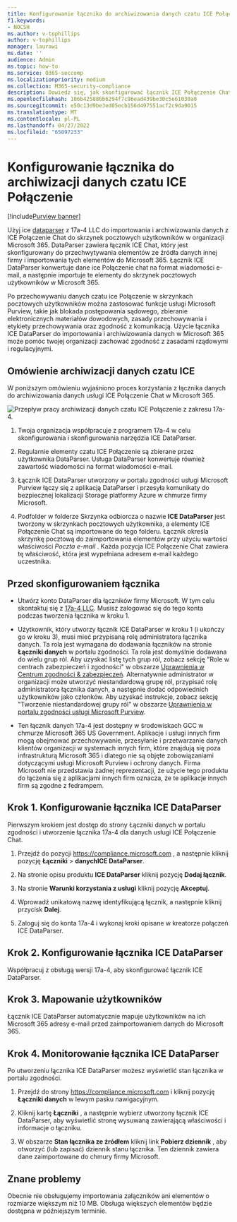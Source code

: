 ```yaml
---
title: Konfigurowanie łącznika do archiwizowania danych czatu ICE Połączenie w Microsoft 365
f1.keywords:
- NOCSH
ms.author: v-tophillips
author: v-tophillips
manager: laurawi
ms.date: ''
audience: Admin
ms.topic: how-to
ms.service: O365-seccomp
ms.localizationpriority: medium
ms.collection: M365-security-compliance
description: Dowiedz się, jak skonfigurować łącznik ICE Połączenie Chat DataParser 17a-4 i używać go do importowania i archiwizowania danych usługi ICE Połączenie Chat w Microsoft 365.
ms.openlocfilehash: 106b425886b6294f7c96ead439be30c5e61030a0
ms.sourcegitcommit: e50c13d9be3ed05ecb156d497551acf2c9da9015
ms.translationtype: MT
ms.contentlocale: pl-PL
ms.lasthandoff: 04/27/2022
ms.locfileid: "65097233"
---
```

# <a name="set-up-a-connector-to-archive-ice-connect-chat-data"></a>Konfigurowanie łącznika do archiwizacji danych czatu ICE Połączenie

[!include[Purview banner](../includes/purview-rebrand-banner.md)]

Użyj ice [dataparser](https://www.17a-4.com/ice-dataparser/) z 17a-4 LLC do importowania i archiwizowania danych z ICE Połączenie Chat do skrzynek pocztowych użytkowników w organizacji Microsoft 365. DataParser zawiera łącznik ICE Chat, który jest skonfigurowany do przechwytywania elementów ze źródła danych innej firmy i importowania tych elementów do Microsoft 365. Łącznik ICE DataParser konwertuje dane ice Połączenie chat na format wiadomości e-mail, a następnie importuje te elementy do skrzynek pocztowych użytkowników w Microsoft 365.

Po przechowywaniu danych czatu ice Połączenie w skrzynkach pocztowych użytkowników można zastosować funkcje usługi Microsoft Purview, takie jak blokada postępowania sądowego, zbieranie elektronicznych materiałów dowodowych, zasady przechowywania i etykiety przechowywania oraz zgodność z komunikacją. Użycie łącznika ICE DataParser do importowania i archiwizowania danych w Microsoft 365 może pomóc twojej organizacji zachować zgodność z zasadami rządowymi i regulacyjnymi.

## <a name="overview-of-archiving-ice-chat-data"></a>Omówienie archiwizacji danych czatu ICE

W poniższym omówieniu wyjaśniono proces korzystania z łącznika danych do archiwizowania danych usługi ICE Połączenie Chat w Microsoft 365.

![Przepływ pracy archiwizacji danych czatu ICE Połączenie z zakresu 17a-4.](../media/ICEChatDataParserConnectorWorkflow.png)

1. Twoja organizacja współpracuje z programem 17a-4 w celu skonfigurowania i skonfigurowania narzędzia ICE DataParser.

2. Regularnie elementy czatu ICE Połączenie są zbierane przez użytkownika DataParser. Usługa DataParser konwertuje również zawartość wiadomości na format wiadomości e-mail.

3. Łącznik ICE DataParser utworzony w portalu zgodności usługi Microsoft Purview łączy się z aplikacją DataParser i przesyła komunikaty do bezpiecznej lokalizacji Storage platformy Azure w chmurze firmy Microsoft.

4. Podfolder w folderze Skrzynka odbiorcza o nazwie **ICE DataParser** jest tworzony w skrzynkach pocztowych użytkownika, a elementy ICE Połączenie Chat są importowane do tego folderu. Łącznik określa skrzynkę pocztową do zaimportowania elementów przy użyciu wartości właściwości *Poczta e-mail* . Każda pozycja ICE Połączenie Chat zawiera tę właściwość, która jest wypełniana adresem e-mail każdego uczestnika.

## <a name="before-you-set-up-a-connector"></a>Przed skonfigurowaniem łącznika

- Utwórz konto DataParser dla łączników firmy Microsoft. W tym celu skontaktuj się z [17a-4 LLC](https://www.17a-4.com/contact/). Musisz zalogować się do tego konta podczas tworzenia łącznika w kroku 1.

- Użytkownik, który utworzy łącznik ICE DataParser w kroku 1 (i ukończy go w kroku 3), musi mieć przypisaną rolę administratora łącznika danych. Ta rola jest wymagana do dodawania łączników na stronie **Łączniki danych** w portalu zgodności. Ta rola jest domyślnie dodawana do wielu grup ról. Aby uzyskać listę tych grup ról, zobacz sekcję "Role w centrach zabezpieczeń i zgodności" w obszarze [Uprawnienia w Centrum zgodności & zabezpieczeń](../security/office-365-security/permissions-in-the-security-and-compliance-center.md#roles-in-the-security--compliance-center). Alternatywnie administrator w organizacji może utworzyć niestandardową grupę ról, przypisać rolę administratora łącznika danych, a następnie dodać odpowiednich użytkowników jako członków. Aby uzyskać instrukcje, zobacz sekcję "Tworzenie niestandardowej grupy ról" w obszarze [Uprawnienia w portalu zgodności usługi Microsoft Purview](microsoft-365-compliance-center-permissions.md#create-a-custom-role-group).

- Ten łącznik danych 17a-4 jest dostępny w środowiskach GCC w chmurze Microsoft 365 US Government. Aplikacje i usługi innych firm mogą obejmować przechowywanie, przesyłanie i przetwarzanie danych klientów organizacji w systemach innych firm, które znajdują się poza infrastrukturą Microsoft 365 i dlatego nie są objęte zobowiązaniami dotyczącymi usługi Microsoft Purview i ochrony danych. Firma Microsoft nie przedstawia żadnej reprezentacji, że użycie tego produktu do łączenia się z aplikacjami innych firm oznacza, że te aplikacje innych firm są zgodne z fedrampem.

## <a name="step-1-set-up-an-ice-dataparser-connector"></a>Krok 1. Konfigurowanie łącznika ICE DataParser

Pierwszym krokiem jest dostęp do strony Łączniki danych w portalu zgodności i utworzenie łącznika 17a-4 dla danych usługi ICE Połączenie Chat.

1. Przejdź do pozycji <https://compliance.microsoft.com> , a następnie kliknij pozycję **Łączniki** >  **danychICE DataParser**.

2. Na stronie opisu produktu **ICE DataParser** kliknij pozycję **Dodaj łącznik**.

3. Na stronie **Warunki korzystania z usługi** kliknij pozycję **Akceptuj**.

4. Wprowadź unikatową nazwę identyfikującą łącznik, a następnie kliknij przycisk **Dalej**.

5. Zaloguj się do konta 17a-4 i wykonaj kroki opisane w kreatorze połączeń ICE DataParser.

## <a name="step-2-configure-the-ice-dataparser-connector"></a>Krok 2. Konfigurowanie łącznika ICE DataParser

Współpracuj z obsługą wersji 17a-4, aby skonfigurować łącznik ICE DataParser.

## <a name="step-3-map-users"></a>Krok 3. Mapowanie użytkowników

Łącznik ICE DataParser automatycznie mapuje użytkowników na ich Microsoft 365 adresy e-mail przed zaimportowaniem danych do Microsoft 365.

## <a name="step-4-monitor-the-ice-dataparser-connector"></a>Krok 4. Monitorowanie łącznika ICE DataParser

Po utworzeniu łącznika ICE DataParser możesz wyświetlić stan łącznika w portalu zgodności.

1. Przejdź do strony <https://compliance.microsoft.com> i kliknij pozycję **Łączniki danych** w lewym pasku nawigacyjnym.

2. Kliknij kartę **Łączniki** , a następnie wybierz utworzony łącznik ICE DataParser, aby wyświetlić stronę wysuwaną zawierającą właściwości i informacje o łączniku.

3. W obszarze **Stan łącznika ze źródłem** kliknij link **Pobierz dziennik** , aby otworzyć (lub zapisać) dziennik stanu łącznika. Ten dziennik zawiera dane zaimportowane do chmury firmy Microsoft.

## <a name="known-issues"></a>Znane problemy

Obecnie nie obsługujemy importowania załączników ani elementów o rozmiarze większym niż 10 MB. Obsługa większych elementów będzie dostępna w późniejszym terminie.
